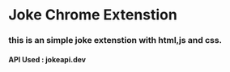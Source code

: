 # Joke Chrome Extenstion
### this is an simple joke extenstion with html,js and css.

#### API Used : jokeapi.dev